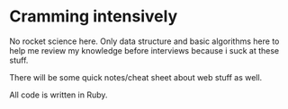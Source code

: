 # Cramming intensively

No rocket science here. Only data structure and basic algorithms here to help me review my knowledge before interviews because i suck at these stuff.

There will be some quick notes/cheat sheet about web stuff as well.

All code is written in Ruby.
